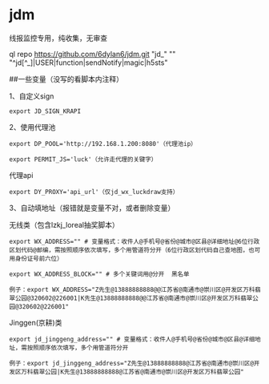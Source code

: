 # jdm
线报监控专用，纯收集，无审查

ql repo https://github.com/6dylan6/jdm.git "jd_" "" "^jd[^_]|USER|function|sendNotify|magic|h5sts"

##一些变量（没写的看脚本内注释）

1、自定义sign

```
export JD_SIGN_KRAPI
```

2、使用代理池

```
export DP_POOL='http://192.168.1.200:8080'（代理池ip）

export PERMIT_JS='luck'（允许走代理的关键字）
```

代理api 

```
export DY_PROXY='api_url'（仅jd_wx_luckdraw支持）
```

3、自动填地址（报错就是变量不对，或者删除变量）

无线类（包含lzkj_loreal抽奖脚本）
```
export WX_ADDRESS="" # 变量格式：收件人@手机号@省份@城市@区县@详细地址@6位行政区划代码@邮编，需按照顺序依次填写，多个用管道符分开（6位行政区划代码自己查地图，也可用身份证号前六位）

export WX_ADDRESS_BLOCK="" # 多个关键词用@分开  黑名单

例子：export WX_ADDRESS="Z先生@13888888888@@江苏省@南通市@崇川区@开发区万科翡翠公园@320602@226001|K先生@13888888888@@江苏省@南通市@崇川区@开发区万科翡翠公园@320602@226001"
```

Jinggen(京耕)类
```
export jd_jinggeng_address="" # 变量格式：收件人@手机号@省份@城市@区县@详细地址，需按照顺序依次填写，多个用管道符分开

例子：export jd_jinggeng_address="Z先生@13888888888@江苏省@南通市@崇川区@开发区万科翡翠公园|K先生@13888888888@江苏省@南通市@崇川区@开发区万科翡翠公园"
```
